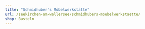 ```yaml
---
title: "Schmidhuber's Möbelwerkstätte"
url: /seekirchen-am-wallersee/schmidhubers-moebelwerkstaette/
shop: Basteln
---
```

